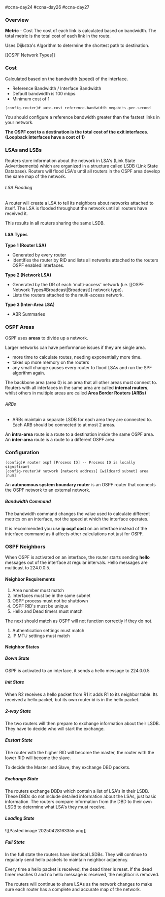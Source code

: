 #ccna-day24 #ccna-day26 #ccna-day27

### Overview
**Metric** - Cost
The cost of each link is calculated based on bandwidth. The total metric is the total cost of each link in the route.

Uses Dijkstra's Algorithm to determine the shortest path to destination.

[[OSPF Network Types]]
### Cost
Calculated based on the bandwidth (speed) of the interface.
- Reference Bandwidth / Interface Bandwidth
- Default bandwidth is 100 mbps
- Minimum cost of 1

```ios
(config-router)# auto-cost reference-bandwidth megabits-per-second
```

You should configure a reference bandwidth greater than the fastest links in your network.

**The OSPF cost to a destination is the total cost of the exit interfaces. (Loopback interfaces have a cost of 1)**
### LSAs and LSBs
Routers store information about the network in LSA's (Link State Advertisements) which are organized in a structure called LSDB (Link State Database).
Routers will flood LSA's until all routers in the OSPF area develop the same map of the network.
###### LSA Flooding
A router will create a LSA to tell its neighbors about networks attached to itself. The LSA is flooded throughout the network until all routers have received it.

This results in all routers sharing the same LSDB.
#### LSA Types
**Type 1 (Router LSA)**
- Generated by every router
- Identifies the router by RID and lists all networks attached to the routers OSPF enabled interfaces.

**Type 2 (Network LSA)**
- Generated by the DR of each 'multi-access' network (i.e. [[OSPF Network Types#Broadcast|Broadcast]] network type).
- Lists the routers attached to the multi-access network.

**Type 3 (Inter-Area LSA)**
- ABR Summaries
### OSPF Areas
OSPF uses **areas** to divide up a network.

Larger networks can have performance issues if they are single area.
- more time to calculate routes, needing exponentially more time.
- takes up more memory on the routers
- any small change causes every router to flood LSAs and run the SPF algorithm again.

The backbone area (area 0) is an area that all other areas must connect to.
Routers with all interfaces in the same area are called **internal routers**, whilst others in multiple areas are called **Area Border Routers (ARBs)**
###### ARBs
- ARBs maintain a separate LSDB for each area they are connected to. Each ARB should be connected to at most 2 areas.

An **intra-area** route is a route to a destination inside the same OSPF area.
An **inter-area** route  is a route to a different OSPF area.

### Configuration
```ios
(config)# router ospf [Process ID] -- Process ID is locally significant
(config-router)# network [network address] [wildcard subnet] area [num]
```

An **autonomous system boundary router** is an OSPF router that connects the OSPF network to an external network.

##### Bandwidth Command
The bandwidth command changes the value used to calculate different metrics on an interface, not the speed at which the interface operates.

It is recommended you use **ip ospf cost** on an interface instead of the interface command as it affects other calculations not just for OSPF.

### OSPF Neighbors
When OSPF is activated on an interface, the router starts sending **hello** messages out of the interface at regular intervals. Hello messages are multicast to 224.0.0.5.

#### Neighbor Requirements
1) Area number must match
2) Interfaces must be in the same subnet
3) OSPF process must not be shutdown
4) OSPF RID's must be unique
5) Hello and Dead timers must match

The next should match as OSPF will not function correctly if they do not.
1) Authentication settings must match
2) IP MTU settings must match


#### Neighbor States
##### Down State
OSPF is activated to an interface, it sends a hello message to 224.0.0.5

##### Init State
When R2 receives a hello packet from R1 it adds R1 to its neighbor table. Its received a hello packet, but its own router id is in the hello packet.

##### 2-way State
The two routers will then prepare to exchange information about their LSDB.
They have to decide who will start the exchange.

##### Exstart State
The router with the higher RID will become the master, the router with the lower RID will become the slave.

To decide the Master and Slave, they exchange DBD packets.

##### Exchange State
The routers exchange DBDs which contain a list of LSA's in their LSDB. 
These DBDs do not include detailed information about the LSAs, just basic information.
The routers compare information from the DBD to their own LSDB to determine what LSA's they must receive.

##### Loading State
![[Pasted image 20250428163355.png]]

##### Full State
In the full state the routers have identical LSDBs. They will continue to regularly send hello packets to maintain neighbor adjacency.

Every time a hello packet is received, the dead timer is reset. If the dead timer reaches 0 and no hello message is received, the neighbor is removed.

The routers will continue to share LSAs as the network changes to make sure each router has a complete and accurate map of the network.


